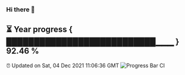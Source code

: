 ### Hi there 👋
⏳ Year progress { ███████████████████████████▁▁▁ } 92.46 %
---
⏰ Updated on Sat, 04 Dec 2021 11:06:36 GMT
![Progress Bar CI](https://github.com/liununu/liununu/workflows/Progress%20Bar%20CI/badge.svg)
